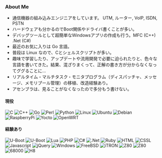 ### About Me

* 通信機器の組み込みエンジニアをしています。
UTM, ルーター, VoIP, ISDN, PSTN
* ハードウェアも分かるのでBoot関係やドライバ書くことが多い。
* デバッグツールとして超簡単なWindowsアプリの作成も行う。MFC (C++) .Net (C#)
* 最近のお気に入りは Go 言語。
* 普段は Linux なので、Cとシェルスクリプトが多い。
* 趣味で学習したり、アップデートや流用開発で必要に迫られたりと、色々な言語を書いてきた。結果、混ざりまくって、正解の書き方が分からなくなってググることに...
* リアルタイム・マルチタスク・モニタプログラム（ディスパッチャ、メッセージ、メモリプール管理）の移植、改造経験あり。
* アセンブラは、見ることがなくなったので多分もう書けない。

#### 現役

![C](https://img.shields.io/badge/c-%2300599C.svg?style=flat&logo=c&logoColor=white)
![C++](https://img.shields.io/badge/c++-%2300599C.svg?style=flat&logo=c%2B%2B&logoColor=white)
![Go](https://img.shields.io/badge/go-%2300ADD8.svg?style=flat&logo=go&logoColor=white)
![Perl](https://img.shields.io/badge/Perl-c8c.svg?logo=perl&style=flat&logoColor=39457E)
![Python](https://img.shields.io/badge/Python-cc3.svg?logo=python&style=flat)
![Linux](https://img.shields.io/badge/-Linux-6C6694.svg?logo=linux&style=flat)
![Ubuntu](https://img.shields.io/badge/-Ubuntu-6F52B5.svg?logo=ubuntu&style=flat)
![Debian](https://img.shields.io/badge/-Debian-A81D33.svg?logo=debian&style=flat)
![RaspberryPi](https://img.shields.io/badge/-Raspberry%20Pi-C51A4A.svg?logo=raspberry-pi&style=flat")
![Yocto](https://img.shields.io/badge/-Yocto-33c?style=flat)
![OpenWRT](https://img.shields.io/badge/-OpenWRT-00b5e2?style=flat&logo=openwrt&logoColor=white)

#### 経験あり

![U-Boot](https://img.shields.io/badge/-U--Boot-33c?style=flat)
![U-Boot](https://img.shields.io/badge/-Busybox-33c?style=flat)
![Lua](https://img.shields.io/badge/-Lua-%232C2D72.svg?style=flat&logo=lua&logoColor=white)
![PHP](https://img.shields.io/badge/PHP-ccc.svg?logo=php&style=flat)
![C#](https://img.shields.io/badge/c%23-%23239120.svg?style=flat&logo=csharp&logoColor=white)
![.Net](https://img.shields.io/badge/-%2eNet-512bd4?logo=.NET&style=flat)
![Ruby](https://img.shields.io/badge/-Ruby-cc342d?style=flat&logo=Ruby)
![HTML](https://img.shields.io/badge/-HTML4-1572B6?style=flat)
![CSSL](https://img.shields.io/badge/-CSS2-1572B6?style=flat)
![Javascript](https://img.shields.io/badge/Javascript-276DC3.svg?logo=javascript&style=flat)
![jQuery](https://img.shields.io/badge/-jQuery-0769AD.svg?logo=jquery&style=flat)
![Windows](https://img.shields.io/badge/-Windows-0078D6.svg?logo=windows&style=flat)
![FreeBSD](https://img.shields.io/badge/-FreeBSD-ab2b28.svg?logo=FreeBSD&style=flat)
![iTRON](https://img.shields.io/badge/-iTRON-ccc.svg?style=flat)
![Z80](https://img.shields.io/badge/ASM-Z80-422?style=flat)
![Z80](https://img.shields.io/badge/ASM-ARMv4T-422?style=flat)
![68000](https://img.shields.io/badge/ASM-68000-422?style=flat)
![H8](https://img.shields.io/badge/ASM-H8-422?style=flat)
